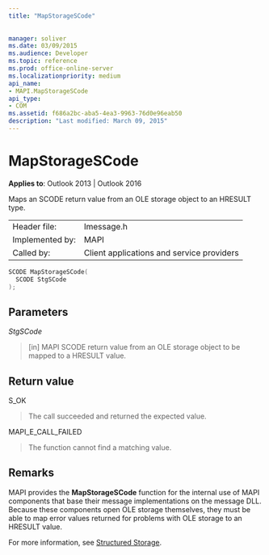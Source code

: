 ```yaml
---
title: "MapStorageSCode"
 
 
manager: soliver
ms.date: 03/09/2015
ms.audience: Developer
ms.topic: reference
ms.prod: office-online-server
ms.localizationpriority: medium
api_name:
- MAPI.MapStorageSCode
api_type:
- COM
ms.assetid: f686a2bc-aba5-4ea3-9963-76d0e96eab50
description: "Last modified: March 09, 2015"
---
```


# MapStorageSCode

  
  
**Applies to**: Outlook 2013 | Outlook 2016 
  
Maps an SCODE return value from an OLE storage object to an HRESULT type. 
  
|||
|:-----|:-----|
|Header file:  <br/> |Imessage.h  <br/> |
|Implemented by:  <br/> |MAPI  <br/> |
|Called by:  <br/> |Client applications and service providers  <br/> |
   
```cpp
SCODE MapStorageSCode(
  SCODE StgSCode
);
```

## Parameters

 _StgSCode_
  
> [in] MAPI SCODE return value from an OLE storage object to be mapped to a HRESULT value.
    
## Return value

S_OK 
  
> The call succeeded and returned the expected value.
    
MAPI_E_CALL_FAILED 
  
> The function cannot find a matching value.
    
## Remarks

MAPI provides the **MapStorageSCode** function for the internal use of MAPI components that base their message implementations on the message DLL. Because these components open OLE storage themselves, they must be able to map error values returned for problems with OLE storage to an HRESULT value. 
  
For more information, see [Structured Storage](structured-storage-in-mapi.md). 
  

